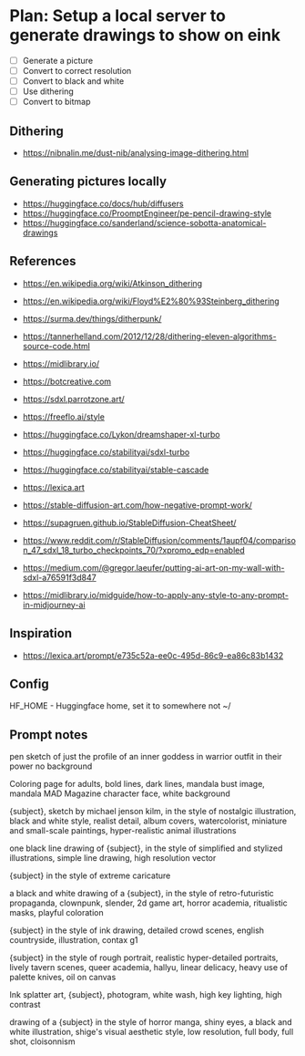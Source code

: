 
# Plan: Setup a local server to generate drawings to show on eink


- [ ] Generate a picture
- [ ] Convert to correct resolution
- [ ] Convert to black and white
- [ ] Use dithering
- [ ] Convert to bitmap

## Dithering

 - https://nibnalin.me/dust-nib/analysing-image-dithering.html

## Generating pictures locally

 - https://huggingface.co/docs/hub/diffusers
 - https://huggingface.co/ProomptEngineer/pe-pencil-drawing-style
 - https://huggingface.co/sanderland/science-sobotta-anatomical-drawings

## References

 - https://en.wikipedia.org/wiki/Atkinson_dithering
 - https://en.wikipedia.org/wiki/Floyd%E2%80%93Steinberg_dithering
 - https://surma.dev/things/ditherpunk/
 - https://tannerhelland.com/2012/12/28/dithering-eleven-algorithms-source-code.html

 - https://midlibrary.io/
 - https://botcreative.com
 - https://sdxl.parrotzone.art/

 - https://freeflo.ai/style
 - https://huggingface.co/Lykon/dreamshaper-xl-turbo
 - https://huggingface.co/stabilityai/sdxl-turbo
 - https://huggingface.co/stabilityai/stable-cascade
 - https://lexica.art
 - https://stable-diffusion-art.com/how-negative-prompt-work/
 - https://supagruen.github.io/StableDiffusion-CheatSheet/
 - https://www.reddit.com/r/StableDiffusion/comments/1aupf04/comparison_47_sdxl_18_turbo_checkpoints_70/?xpromo_edp=enabled
 - https://medium.com/@gregor.laeufer/putting-ai-art-on-my-wall-with-sdxl-a76591f3d847
 - https://midlibrary.io/midguide/how-to-apply-any-style-to-any-prompt-in-midjourney-ai




## Inspiration

 - https://lexica.art/prompt/e735c52a-ee0c-495d-86c9-ea86c83b1432


## Config


  HF_HOME - Huggingface home, set it to somewhere not ~/


## Prompt notes

  pen sketch of just the profile of an inner goddess in warrior outfit in their power no background

  Coloring page for adults, bold lines, dark lines, mandala bust image, mandala MAD Magazine character face, white background

  {subject}, sketch by michael jenson kilm, in the style of nostalgic
  illustration, black and white style, realist detail, album covers,
  watercolorist, miniature and small-scale paintings, hyper-realistic animal
  illustrations

  one black line drawing of {subject}, in the style of simplified and stylized
  illustrations, simple line drawing, high resolution vector

  {subject} in the style of extreme caricature

  a black and white drawing of a {subject}, in the style of retro-futuristic
  propaganda, clownpunk, slender, 2d game art, horror academia, ritualistic
  masks, playful coloration

  {subject} in the style of ink drawing, detailed crowd scenes, english
  countryside, illustration, contax g1

  {subject} in the style of rough portrait, realistic hyper-detailed portraits,
  lively tavern scenes, queer academia, hallyu, linear delicacy, heavy use of
  palette knives, oil on canvas

  Ink splatter art, {subject}, photogram, white wash, high key lighting, high contrast

  drawing of a {subject} in the style of horror manga, shiny eyes, a black and white illustration, shige's visual aesthetic style, low resolution, full body, full shot, cloisonnism

